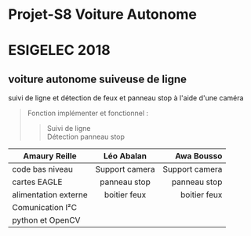 # Projet-S8 Voiture Autonome

# ESIGELEC 2018


## voiture autonome suiveuse de ligne

suivi de ligne et détection de feux et panneau stop à l'aide d'une caméra



>Fonction implémenter et fonctionnel : 
>>Suivi de ligne                                     
>>Détection panneau stop



 



|  Amaury Reille        | Léo Abalan           | Awa Bousso  |
| ------------- |:-------------:| -----:|
| code bas niveau      | Support camera | Support camera |
| cartes EAGLE      | panneau stop      |   panneau stop |
| alimentation externe | boitier feux      |    boitier feux |
| Comunication I²C      |       |    |
| python et OpenCV      |       |    |
